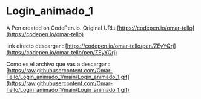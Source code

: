 #  Login_animado_1
A Pen created on CodePen.io. Original URL: [https://codepen.io/omar-tello](https://codepen.io/omar-tello)

link directo descargar : [https://codepen.io/omar-tello/pen/ZEyYQrj](https://codepen.io/omar-tello/pen/ZEyYQrj)

Como es el archivo que vas a descargar : [https://raw.githubusercontent.com/Omar-Tello/Login_animado_1/main/Login_animado_1.gif](https://raw.githubusercontent.com/Omar-Tello/Login_animado_1/main/Login_animado_1.gif)
